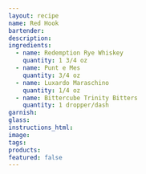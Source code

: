 ```yaml
---
layout: recipe
name: Red Hook
bartender:
description:
ingredients:
  - name: Redemption Rye Whiskey
    quantity: 1 3/4 oz
  - name: Punt e Mes
    quantity: 3/4 oz
  - name: Luxardo Maraschino
    quantity: 1/4 oz
  - name: Bittercube Trinity Bitters
    quantity: 1 dropper/dash
garnish:
glass:
instructions_html:
image:
tags:
products:
featured: false
---
```




